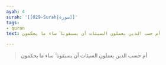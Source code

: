 ```yaml
---
ayah: 4
surah: '[[029-Surah|سورة]]'
tags:
- quran
text: أم حسب الذين يعملون السيئات أن يسبقونا ۚ ساء ما يحكمون

---
```

> أم حسب الذين يعملون السيئات أن يسبقونا ۚ ساء ما يحكمون
